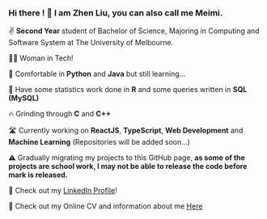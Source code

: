 ### Hi there ! 👋 I am Zhen Liu, you can also call me Meimi.

✌️ **Second Year** student of Bachelor of Science, Majoring in Computing and Software System at The University of Melbourne.  

🙋‍♀️ Woman in Tech!  

💪 Comfortable in **Python** and **Java** but still learning...  

👀 Have some statistics work done in **R** and some queries written in **SQL (MySQL)**  

🔥 Grinding through **C** and **C++**  

🛣 Currently working on **ReactJS**, **TypeScript**, **Web Development** and **Machine Learning** (Repositories will be added soon...)  

⚠️ Gradually migrating my projects to this GitHub page, **as some of the projects are school work, I may not be able to release the code before mark is released.** 

🔗 Check out my [LinkedIn Profile](https://www.linkedin.com/in/zhenliumeimiliu/)! 

📑 Check out my Online CV and information about me [Here](https://drive.google.com/drive/folders/1alPJq52asqQMbG6YwMCJ5WTc3TV3INh5?usp=sharing)  


<!--
**ZyLen888/ZyLen888** is a ✨ _special_ ✨ repository because its `README.md` (this file) appears on your GitHub profile.

Here are some ideas to get you started:

- 🔭 I’m currently working on ...
- 🌱 I’m currently learning ...
- 👯 I’m looking to collaborate on ...
- 🤔 I’m looking for help with ...
- 💬 Ask me about ...
- 📫 How to reach me: ...
- 😄 Pronouns: ...
- ⚡ Fun fact: ...
-->
